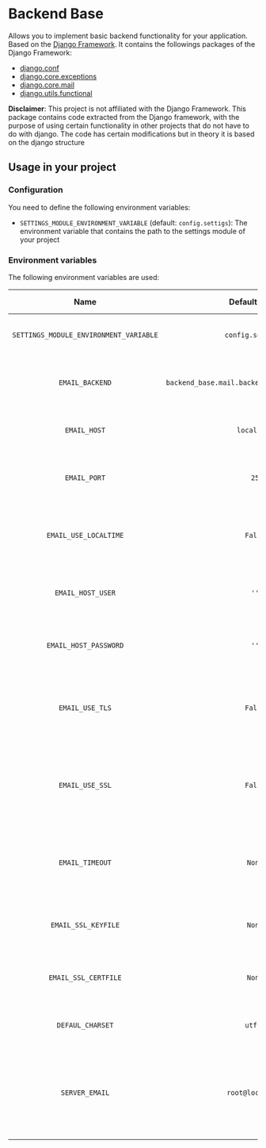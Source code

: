 # Backend Base

Allows you to implement basic backend functionality for your application. Based on the [Django Framework](https://www.djangoproject.com/). It contains the followings packages of the Django Framework:

- [django.conf](https://docs.djangoproject.com/en/4.1/ref/settings/)
- [django.core.exceptions](https://docs.djangoproject.com/en/4.1/ref/exceptions/)
- [django.core.mail](https://docs.djangoproject.com/en/4.1/topics/email/)
- [django.utils.functional](https://docs.djangoproject.com/en/4.1/ref/utils/#module-django.utils.functional)

**Disclaimer**: This project is not affiliated with the Django Framework. This package contains code extracted from the Django framework, with the purpose of using certain functionality in other projects that do not have to do with django. The code has certain modifications but in theory it is based on the django structure

## Usage in your project

### Configuration

You need to define the following environment variables:

- `SETTINGS_MODULE_ENVIRONMENT_VARIABLE` (default: `config.settigs`): The environment variable that contains the path to the settings module of your project

### Environment variables

The following environment variables are used:

|                  Name                  |                 Default Value                  | Overwrite required | Description                                                                                 |                                                   Reference                                                    |
| :------------------------------------: | :--------------------------------------------: | :----------------: | ------------------------------------------------------------------------------------------- | :------------------------------------------------------------------------------------------------------------: |
| `SETTINGS_MODULE_ENVIRONMENT_VARIABLE` |               `config.settings`                |        Yes         | The path to the settings module of your project                                             | [Django Documentation](https://docs.djangoproject.com/en/4.1/ref/settings/#std:setting-DJANGO_SETTINGS_MODULE) |
|            `EMAIL_BACKEND`             | `backend_base.mail.backends.smtp.EmailBackend` |        Yes         | The email backend to use (Replace `django` for `backend_base`)                              |           [Django Documentation](https://docs.djangoproject.com/en/4.1/topics/email/#email-backends)           |
|              `EMAIL_HOST`              |                  `localhost`                   |        Yes         | The host to use for sending email.                                                          |             [Django Documentation](https://docs.djangoproject.com/en/4.1/ref/settings/#email-host)             |
|              `EMAIL_PORT`              |                      `25`                      |        Yes         | The port to use for the SMTP server specified in EMAIL_HOST.                                |             [Django Documentation](https://docs.djangoproject.com/en/4.1/ref/settings/#email-port)             |
|         `EMAIL_USE_LOCALTIME`          |                    `False`                     |         No         | Whether to use the local time when formatting dates in email messages.                      |        [Django Documentation](https://docs.djangoproject.com/en/4.1/ref/settings/#email-use-localtime)         |
|           `EMAIL_HOST_USER`            |                      `''`                      |        Yes         | Username to use for the SMTP server specified in EMAIL_HOST.                                |          [Django Documentation](https://docs.djangoproject.com/en/4.1/ref/settings/#email-host-user)           |
|         `EMAIL_HOST_PASSWORD`          |                      `''`                      |        Yes         | Password to use for the SMTP server specified in EMAIL_HOST.                                |        [Django Documentation](https://docs.djangoproject.com/en/4.1/ref/settings/#email-host-password)         |
|            `EMAIL_USE_TLS`             |                    `False`                     |         No         | Whether to use a TLS (secure) connection when talking to the SMTP server.                   |           [Django Documentation](https://docs.djangoproject.com/en/4.1/ref/settings/#email-use-tls)            |
|            `EMAIL_USE_SSL`             |                    `False`                     |         No         | Whether to use an implicit TLS (secure) connection when talking to the SMTP server.         |           [Django Documentation](https://docs.djangoproject.com/en/4.1/ref/settings/#email-use-ssl)            |
|            `EMAIL_TIMEOUT`             |                     `None`                     |         No         | A timeout in seconds for blocking operations like the connection attempt.                   |           [Django Documentation](https://docs.djangoproject.com/en/4.1/ref/settings/#email-timeout)            |
|          `EMAIL_SSL_KEYFILE`           |                     `None`                     |         No         | The filename of a private key file for use in SSL connections.                              |         [Django Documentation](https://docs.djangoproject.com/en/4.1/ref/settings/#email-ssl-keyfile)          |
|          `EMAIL_SSL_CERTFILE`          |                     `None`                     |         No         | The filename of a certificate file for use in SSL connections.                              |         [Django Documentation](https://docs.djangoproject.com/en/4.1/ref/settings/#email-ssl-certfile)         |
|            `DEFAUL_CHARSET`            |                    `utf-8`                     |         No         | The default character set to use for the email.                                             |          [Django Documentation](https://docs.djangoproject.com/en/4.1/ref/settings/#default-charset)           |
|             `SERVER_EMAIL`             |                `root@localhost`                |         No         | The email address that error messages come from, such as those sent to ADMINS and MANAGERS. |            [Django Documentation](https://docs.djangoproject.com/en/4.1/ref/settings/#server-email)            |
